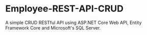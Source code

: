 # Employee-REST-API-CRUD
A simple CRUD RESTful API using ASP.NET Core Web API, Entity Framework Core and Microsoft's SQL Server.
